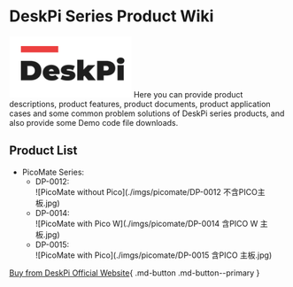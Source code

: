 # DeskPi Series Product Wiki
![deskpilogo](./imgs/picomate/deskpilogo.png)
Here you can provide product descriptions, product features, product documents, product application cases and some common problem solutions of DeskPi series products, and also provide some Demo code file downloads.

## Product List
* PicoMate Series:
	- DP-0012:  
![PicoMate without Pico](./imgs/picomate/DP-0012 不含PICO主板.jpg)
	- DP-0014:  
![PicoMate with Pico W](./imgs/picomate/DP-0014 含PICO W 主板.jpg)
	- DP-0015:  
![PicoMate with Pico](./imgs/picomate/DP-0015 含PICO 主板.jpg)

[Buy from DeskPi Official Website](https://deskpi.com/){ .md-button .md-button--primary }
